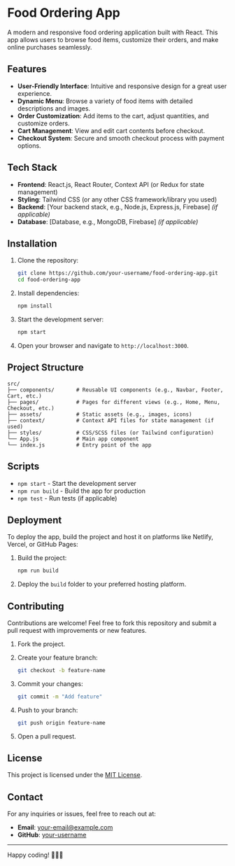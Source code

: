 # Food Ordering App

A modern and responsive food ordering application built with React. This app allows users to browse food items, customize their orders, and make online purchases seamlessly.

## Features

- **User-Friendly Interface**: Intuitive and responsive design for a great user experience.
- **Dynamic Menu**: Browse a variety of food items with detailed descriptions and images.
- **Order Customization**: Add items to the cart, adjust quantities, and customize orders.
- **Cart Management**: View and edit cart contents before checkout.
- **Checkout System**: Secure and smooth checkout process with payment options.

## Tech Stack

- **Frontend**: React.js, React Router, Context API (or Redux for state management)
- **Styling**: Tailwind CSS (or any other CSS framework/library you used)
- **Backend**: [Your backend stack, e.g., Node.js, Express.js, Firebase] *(if applicable)*
- **Database**: [Database, e.g., MongoDB, Firebase] *(if applicable)*

## Installation

1. Clone the repository:

   ```bash
   git clone https://github.com/your-username/food-ordering-app.git
   cd food-ordering-app
   ```

2. Install dependencies:

   ```bash
   npm install
   ```

3. Start the development server:

   ```bash
   npm start
   ```

4. Open your browser and navigate to `http://localhost:3000`.

## Project Structure

```plaintext
src/
├── components/       # Reusable UI components (e.g., Navbar, Footer, Cart, etc.)
├── pages/            # Pages for different views (e.g., Home, Menu, Checkout, etc.)
├── assets/           # Static assets (e.g., images, icons)
├── context/          # Context API files for state management (if used)
├── styles/           # CSS/SCSS files (or Tailwind configuration)
└── App.js            # Main app component
└── index.js          # Entry point of the app
```

## Scripts

- `npm start` - Start the development server
- `npm run build` - Build the app for production
- `npm test` - Run tests (if applicable)

## Deployment

To deploy the app, build the project and host it on platforms like Netlify, Vercel, or GitHub Pages:

1. Build the project:

   ```bash
   npm run build
   ```

2. Deploy the `build` folder to your preferred hosting platform.

## Contributing

Contributions are welcome! Feel free to fork this repository and submit a pull request with improvements or new features.

1. Fork the project.
2. Create your feature branch:

   ```bash
   git checkout -b feature-name
   ```

3. Commit your changes:

   ```bash
   git commit -m "Add feature"
   ```

4. Push to your branch:

   ```bash
   git push origin feature-name
   ```

5. Open a pull request.

## License

This project is licensed under the [MIT License](LICENSE).

## Contact

For any inquiries or issues, feel free to reach out at:

- **Email**: your-email@example.com
- **GitHub**: [your-username](https://github.com/your-username)

---

Happy coding! 🍔🍕🥗

